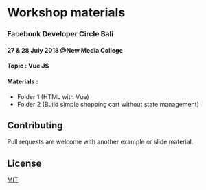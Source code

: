 # Workshop materials
### Facebook Developer Circle Bali
#### 27 & 28 July 2018 @New Media College
#### Topic : Vue JS 
#### Materials :
* Folder 1 (HTML with Vue)
* Folder 2 (Build simple shopping cart without state management)
## Contributing
Pull requests are welcome with another example or slide material.
## License
[MIT](https://choosealicense.com/licenses/mit/)